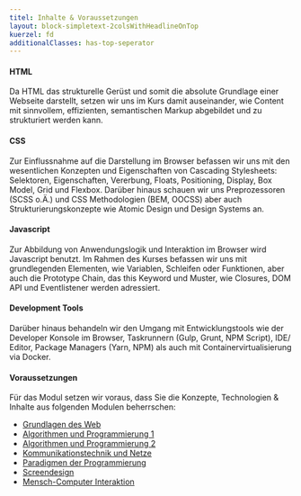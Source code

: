 ```yaml
---
titel: Inhalte & Voraussetzungen
layout: block-simpletext-2colsWithHeadlineOnTop
kuerzel: fd
additionalClasses: has-top-seperator
---
```




#### HTML
Da HTML das strukturelle Gerüst und somit die absolute Grundlage einer Webseite darstellt, setzen wir uns im Kurs damit auseinander, wie Content mit sinnvollem, effizienten, semantischen Markup abgebildet und zu strukturiert werden kann.

#### CSS
Zur Einflussnahme auf die Darstellung im Browser befassen wir uns mit den wesentlichen Konzepten und Eigenschaften von Cascading Stylesheets: Selektoren, Eigenschaften, Vererbung, Floats, Positioning, Display, Box Model, Grid und Flexbox. Darüber hinaus schauen wir uns Preprozessoren (SCSS o.Ä.) und CSS Methodologien (BEM, OOCSS) aber auch Strukturierungskonzepte wie Atomic Design und Design Systems an.

#### Javascript
Zur Abbildung von Anwendungslogik und Interaktion im Browser wird Javascript benutzt. Im Rahmen des Kurses befassen wir uns mit grundlegenden Elementen, wie Variablen, Schleifen oder Funktionen, aber auch die Prototype Chain, das this Keyword und Muster, wie Closures, DOM API und Eventlistener werden adressiert.

#### Development Tools
Darüber hinaus behandeln wir den Umgang mit  Entwicklungstools wie der Developer Konsole im Browser, Taskrunnern (Gulp, Grunt, NPM Script), IDE/ Editor, Package Managers (Yarn, NPM) als auch mit Containervirtualisierung  via Docker.

<!--more-->

#### Voraussetzungen

Für das Modul setzen wir voraus, dass Sie die Konzepte, Technologien & Inhalte aus folgenden Modulen beherrschen:
- [Grundlagen des Web](https://www.medieninformatik.th-koeln.de/study/bachelor/moduls/ba_grundlagen-des-web/)
- [Algorithmen und Programmierung 1](https://www.medieninformatik.th-koeln.de/study/bachelor/moduls/ba_algorithmenundprogrammierung1/)
- [Algorithmen und Programmierung 2](https://www.medieninformatik.th-koeln.de/study/bachelor/moduls/ba_algorithmenundprogrammierung2/)
- [Kommunikationstechnik und Netze](https://www.medieninformatik.th-koeln.de/study/bachelor/moduls/ba_kommunikationstechnikundnetze/)
- [Paradigmen der Programmierung](https://www.medieninformatik.th-koeln.de/study/bachelor/moduls/ba_paradigmen-der-programmierung/)
- [Screendesign](https://www.medieninformatik.th-koeln.de/study/bachelor/moduls/ba_screendesign/)
- [Mensch-Computer Interaktion](https://www.medieninformatik.th-koeln.de/study/bachelor/moduls/ba_mensch-computer_interaktion/)
